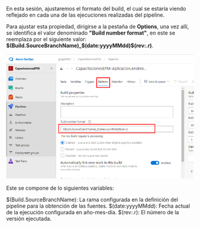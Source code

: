 En esta sesión, ajustaremos el formato del build, el cual se estaría viendo reflejado en cada una de las ejecuciones realizadas del pipeline.

Para ajustar esta propiedad, dirigirse a la pestaña de **Options**, una vez allí, se identifica el valor denominado **"Build number format"**, en este se reemplaza por el siguiente valor: **$(Build.SourceBranchName)_$(date:yyyyMMdd)$(rev:.r)**.

![build-name-format](./assets/build-name-format.png)

Este se compone de lo siguientes variables: 

$(Build.SourceBranchName): La rama configurada en la definición del pipeline para la obtención de las fuentes.
$(date:yyyyMMdd): Fecha actual de la ejecución configurada en año-mes-día.
$(rev:.r): El número de la versión ejecutada.